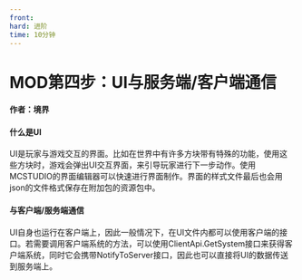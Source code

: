 ```yaml
---
front: 
hard: 进阶
time: 10分钟
---
```


# MOD第四步：UI与服务端/客户端通信



#### 作者：境界



#### 什么是UI

UI是玩家与游戏交互的界面。比如在世界中有许多方块带有特殊的功能，使用这些方块时，游戏会弹出UI交互界面，来引导玩家进行下一步动作。使用MCSTUDIO的界面编辑器可以快速进行界面制作。界面的样式文件最后也会用json的文件格式保存在附加包的资源包中。

 

#### 与客户端/服务端通信

UI自身也运行在客户端上，因此一般情况下，在UI文件内都可以使用客户端的接口。若需要调用客户端系统的方法，可以使用ClientApi.GetSystem接口来获得客户端系统，同时它会携带NotifyToServer接口，因此也可以直接将UI的数据传送到服务端上。

